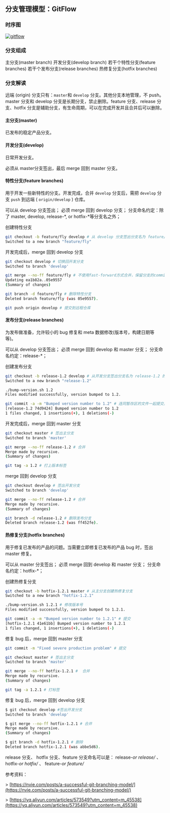 ## 分支管理模型：GitFlow 
### 时序图

[![gitflow](/img/gitflow-layout.png)](/img/gitflow-layout.png)

### 分支组成

主分支(master branch)
开发分支(develop branch)
若干个特性分支(feature branches)
若干个发布分支(release branches)
热修复分支(hotfix branches)

### 分支解读

远端 (origin) 分支只有：`master`和 `develop` 分支。其他分支本地管理，不 push。
master 分支和 develop 分支是长期分支，禁止删除。feature 分支、release 分支、hotfix 分支是辅助分支，有生命周期，可以在完成开发并且合并后可以删除。

#### 主分支(master)

已发布的稳定产品分支。

#### 开发分支(develop)

日常开发分支。

必须从 master分支签出，最后 merge 回到 master 分支。

#### 特性分支(feature branches)

用于开发一些新特性的分支。开发完成，合并 `develop` 分支后，需把 `develop` 分支 `push` 到远端 ( `origin/develop` ) 仓库。

可以从 develop 分支签出；
必须 merge 回到 develop 分支；
分支命名约定：除了 master, develop, release-*, or hotfix-*等分支名之外；

创建特性分支

``` bash
git checkout -b feature/fly develop # 从 develop 分支签出分支名为 feature/fly 的特性分支
Switched to a new branch "feature/fly"
```

开发完成后，merge 回到 develop 分支

``` bash
git checkout develop # 切换回开发分支
Switched to branch 'develop'

git merge --no-ff feature/fly # 不使用fast-forward方式合并，保留分支的commit历史
Updating ea1b82a..05e9557
(Summary of changes)

git branch -d feature/fly # 删除特性分支
Deleted branch feature/fly (was 05e9557).

git push origin develop # 提交到远程仓库
```

#### 发布分支(release branches)

为发布做准备，允许较小的 bug 修复和 meta 数据修改(版本号，构建日期等等)。

可以从 develop 分支签出；
必须 merge 回到 develop 和 master 分支；
分支命名约定：release-*；

创建发布分支

``` bash
git checkout -b release-1.2 develop # 从开发分支签出分支名为 release-1.2 的发布分支
Switched to a new branch "release-1.2"

./bump-version.sh 1.2
Files modified successfully, version bumped to 1.2.

git commit -a -m "Bumped version number to 1.2" # 连同暂存区的文件一起提交。
[release-1.2 74d9424] Bumped version number to 1.2
1 files changed, 1 insertions(+), 1 deletions(-)
```

开发完成后，merge 回到 master 分支

``` bash
git checkout master # 签出主分支
Switched to branch 'master'

git merge --no-ff release-1.2 # 合并
Merge made by recursive.
(Summary of changes)

git tag -a 1.2 # 打上版本标签
```

merge 回到 develop 分支

``` bash
git checkout develop # 签出开发分支
Switched to branch 'develop'

git merge --no-ff release-1.2 # 合并
Merge made by recursive.
(Summary of changes)

git branch -d release-1.2 # 删除发布分支
Deleted branch release-1.2 (was ff452fe).
```

#### 热修复分支(hotfix branches)

用于修复已发布的产品的问题。当需要立即修复已发布的产品 bug 时，签出 master 修复。

可以从 master 分支签出；
必须 merge 回到 develop  和 master 分支；
分支命名约定：hotfix-*；

创建热修复分支

``` bash
git checkout -b hotfix-1.2.1 master # 从主分支创建热修复分支
Switched to a new branch "hotfix-1.2.1"

./bump-version.sh 1.2.1 # 修改版本号
Files modified successfully, version bumped to 1.2.1.

git commit -a -m "Bumped version number to 1.2.1" # 提交
[hotfix-1.2.1 41e61bb] Bumped version number to 1.2.1
1 files changed, 1 insertions(+), 1 deletions(-)
```

修复 bug 后，merge 回到 master 分支

``` bash
git commit -m "Fixed severe production problem" # 提交

git checkout master # 签出主分支
Switched to branch 'master'

git merge --no-ff hotfix-1.2.1 #  合并
Merge made by recursive.
(Summary of changes)

git tag -a 1.2.1 # 打标签
```

修复 bug 后，merge 回到 develop 分支

``` bash
$ git checkout develop #签出开发分支
Switched to branch 'develop'

$ git merge --no-ff hotfix-1.2.1 # 合并
Merge made by recursive.
(Summary of changes)

$ git branch -d hotfix-1.2.1 # 删除
Deleted branch hotfix-1.2.1 (was abbe5d6).
```

release 分支、 hotfix 分支、feature 分支命名可以是：
release-_or release/_ 、 hotfix-_or hotfix/_  、 feature-_or feature/_

参考资料：

\> [https://nvie.com/posts/a-successful-git-branching-model/](https://nvie.com/posts/a-successful-git-branching-model/)

\> [https://yq.aliyun.com/articles/573549?utm_content=m_45538](https://yq.aliyun.com/articles/573549?utm_content=m_45538)
